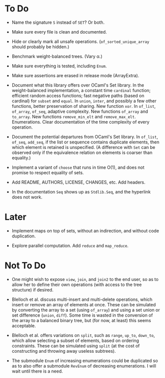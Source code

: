 # To Do

* Name the signature `S` instead of `SET`? Or both.

* Make sure every file is clean and documented.

* Hide or clearly mark all unsafe operations.
    (`of_sorted_unique_array` should probably be hidden.)

* Benchmark weight-balanced trees. (Vary α.)

* Make sure everything is tested, including `Enum`.

* Make sure assertions are erased in release mode (ArrayExtra).

* Document what this library offers over OCaml's Set library.
  In the weight-balanced implementation,
  a constant time `cardinal` function;
  efficient random access functions;
  fast negative paths (based on cardinal) for `subset` and `equal`.
  In `union`, `inter`, and possibly a few other functions,
  better preservation of sharing.
  New function `xor`.
  In `of_list`, `of_array`, `of_seq`, adaptive complexity.
  New functions `of_array` and `to_array`.
  New functions `remove_min_elt` and `remove_max_elt`.
  Enumerations.
  Clear documentation of the time complexity of every operation.

* Document the potential departures from OCaml's Set library.
  In `of_list`, `of_seq`, `add_seq`,
  if the list or sequence contains duplicate elements,
  then which element is retained is unspecified.
  (A difference with `Set` can be observed only if the equivalence relation
   on elements is coarser than equality.)

* Implement a variant of `choose` that runs in time O(1),
  and does not promise to respect equality of sets.

* Add README, AUTHORS, LICENSE, CHANGES, etc. Add headers.

* In the documentation `Seq` shows up as `Stdlib.Seq`,
  and the hyperlink does not work.

# Later

* Implement maps on top of sets,
  without an indirection,
  and without code duplication.

* Explore parallel computation.
  Add `reduce` and `map_reduce`.

# Not To Do

* One might wish to expose `view`, `join`, and `join2` to the end user, so as
  to allow her to define their own operations (with access to the tree
  structure) if desired.

* Blelloch et al. discuss multi-insert and multi-delete operations, which
  insert or remove an array of elements at once. These can be simulated by
  converting the array to a set (using `of_array`) and using a set union or
  set difference (`union`, `diff`). Some time is wasted in the conversion of
  the array to a balanced binary tree, but (for now, at least) this seems
  acceptable.

* Blelloch et al. offers variations on `split`, such as `range`, `up_to`,
  `down_to`, which allow selecting a subset of elements, based on ordering
  constraints. These can be simulated using `split` (at the cost of
  constructing and throwing away useless subtrees).

* The submodule `Enum` of increasing enumerations could be duplicated so as to
  also offer a submodule `RevEnum` of decreasing enumerations. I will wait
  until there is a need.
